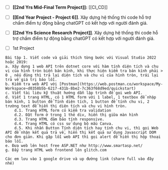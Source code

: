 - [ ] **[[2nd Yrs Mid-Final Term Project]]:** [[CI_CD]]

- [ ] **[[End Year Project - Project 6]]**. Xây dựng hệ thống thi code hỗ trợ chấm điểm tự động bằng chatGPT có kết hợp với người đánh giá.

- [ ] **[[2nd Yrs Science Research Project]]**. Xây dựng hệ thống thi code hỗ trợ chấm điểm tự động bằng chatGPT có kết hợp với người đánh giá.

- [ ] 1st Project
```ad-todo
Bài tập 1. Viết code và giải thích từng bước với Visual Studio 2022 hoặc 2019:
a. Xây dựng 1 web API trên dotnet core với hàm tính diện tích và chu vi của hình tròn biến bán kính, khi thực hiện kiểm tra bán kính phải > 0 , nếu đúng thì trả lại diện tích và chu vi của hình tròn, trái lại trả về giá trị báo lỗi.
b. Kiểm tra web API với [Postman](https://web.postman.co/workspace/My-Workspace~d0358b5b-6217-431b-8be2-7c363f68d9ed/quickstart)
c. Viết tài liệu kỹ thuật hướng dẫn lập trình để gọi web API.
d. Viết 1 trang HTML, có 1 HTML form với 1 label, 1 textbox để nhập bán kính, 1 button để Tính diện tích, 1 button để tính chu vi, 2 trường text để hiển thị diện tích và chu vi hình tròn.
	d.1. Trang HTML form có kiểm tra validation
	d.2. Đặt form ở trong 1 thẻ div, hiển thị giữa màn hình
	d.3. Trang HTML đảm bảo tính responsive.
	d.4. Trang HTML có css sử dụng bộ mầu Canva.
	d.5. Khi nhấn Button Tính diện tích hay tính chu vi, thì gọi Web API để nhận kết quả trả về, hiển thị kết quả sử dụng Javascript DOM cho đơn giản. Khi gặp lỗi web API thì gọi alert để hiển thị hộp thoại báo lỗi. 
e. Đưa web lên host free ASP.NET như http://www.smartasp.net/
g. Đẩy trang HTML web frontend lên glitch.com

Các em lưu vào 1 google drive và up đường link (share full vào đây nhé)
```
